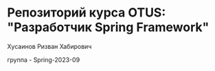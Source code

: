# Репозиторий курса OTUS: "Разработчик Spring Framework"

Хусаинов Ризван Хабирович

группа  -  Spring-2023-09
